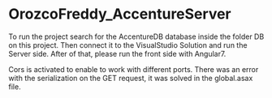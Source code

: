 # OrozcoFreddy_AccentureServer

To run the project search for the AccentureDB database inside the folder DB on this project. Then connect it to the VisualStudio Solution and run the Server side. After of that, please run the front side with Angular7.

Cors is activated to enable to work with different ports.
There was an error with the serialization on the GET request, it was solved in the global.asax file.
